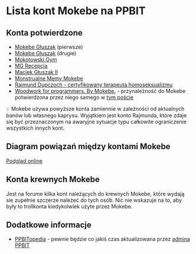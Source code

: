 # Lista kont Mokebe na PPBIT

## Konta potwierdzone

* [Mokebe Głuszak](https://www.facebook.com/groups/2236541863226146/user/1060862159/) (pierwsze)
* [Mokebe Głuszak](https://www.facebook.com/groups/2236541863226146/user/100067905650673/) (drugie)
* [Mokotowski Gym](https://www.facebook.com/groups/2236541863226146/user/100069087826384/)
* [MG Recepcja](https://www.facebook.com/groups/2236541863226146/user/100073881917018/)
* [Maciek Głuszak II](https://www.facebook.com/groups/2236541863226146/user/100022724210922/)
* [Monstrualne Memy Mokebe](https://www.facebook.com/groups/2236541863226146/user/100063795783421/)
* [Rajmund Dupczoch - certyfikowany terapeuta homoseksualizmu](https://www.facebook.com/groups/2236541863226146/user/100067227997774/)
* [Woodwork for programmers. By Mokebe.](https://www.facebook.com/groups/2236541863226146/user/100089373280534) - przynależność do Mokebe potwierdzona przez niego samego w [tym poście](https://www.facebook.com/mcgluszak/posts/pfbid02zwVUkSWi64mUuBLRDXKV2SE8bdzQp3Z5CmkGCGswvyqPJB2rYAn9VSuVFK4pFkGEl)

💡 Mokebe używa powyższe konta zamiennie w zależności od aktualnych banów lub własnego kaprysu. Wyjątkiem jest konto Rajmunda, które zdaje się być przeznaczonym na awaryjne sytuacje typu całkowite ograniczenie wszystkich innych kont.

## Diagram powiązań między kontami Mokebe

[Podgląd online](https://www.yworks.com/yed-live/?file=https://raw.githubusercontent.com/gakowalski/lista-kont-mokebe/main/relationships.graphml)

## Konta krewnych Mokebe

Jest na forume kilka kont należących do krewnych Mokebe, które wydają sie zupełnie szczerze należeć do tych osób. Nic nie wskazuje na to, aby były to trollkonta kiedykolwiek użyte przez Mokebe.

## Dodatkowe informacje

* [PPBITopedia](https://www.facebook.com/groups/ppbit/learning_content?filter=861351224851997&post=778162323430179) - pewnie będzie co jakiś czas aktualizowana przez [admina PPBIT](https://github.com/Trolololodev)
